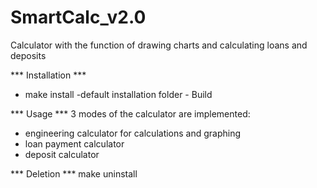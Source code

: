 # SmartCalc_v2.0
Calculator with the function of drawing charts and calculating loans and deposits

*** Installation *** 

 - make install
 -default installation folder - Build
 
*** Usage ***
3 modes of the calculator are implemented:
 - engineering calculator for calculations and graphing
 - loan payment calculator
 - deposit calculator

*** Deletion ***
make uninstall
